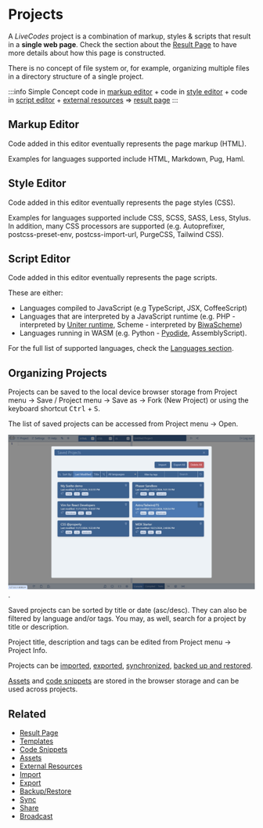 # Projects

A _LiveCodes_ project is a combination of markup, styles & scripts that result in a **single web page**. Check the section about the [Result Page](./result.md) to have more details about how this page is constructed.

There is no concept of file system or, for example, organizing multiple files in a directory structure of a single project.

:::info Simple Concept
code in [markup editor](#markup-editor) + code in [style editor](#style-editor) + code in [script editor](#script-editor) + [external resources](./external-resources.md) => [result page](./result.md)
:::

## Markup Editor

Code added in this editor eventually represents the page markup (HTML).

Examples for languages supported include HTML, Markdown, Pug, Haml.

## Style Editor

Code added in this editor eventually represents the page styles (CSS).

Examples for languages supported include CSS, SCSS, SASS, Less, Stylus. In addition, many CSS processors are supported (e.g. Autoprefixer, postcss-preset-env, postcss-import-url, PurgeCSS, Tailwind CSS).

## Script Editor

Code added in this editor eventually represents the page scripts.

These are either:

- Languages compiled to JavaScript (e.g TypeScript, JSX, CoffeeScript)
- Languages that are interpreted by a JavaScript runtime (e.g. PHP - interpreted by [Uniter runtime](https://github.com/asmblah/uniter), Scheme - interpreted by [BiwaScheme](https://www.biwascheme.org))
- Languages running in WASM (e.g. Python - [Pyodide](https://pyodide.org/), AssemblyScript).

For the full list of supported languages, check the [Languages section](../languages/index.md).

## Organizing Projects

Projects can be saved to the local device browser storage from Project menu → Save / Project menu → Save as → Fork (New Project) or using the keyboard shortcut <kbd>Ctrl</kbd> + <kbd>S</kbd>.

The list of saved projects can be accessed from Project menu → Open.

![LiveCodes Projects](../../static/img/screenshots/saved-projects-1.jpg).

Saved projects can be sorted by title or date (asc/desc). They can also be filtered by language and/or tags. You may, as well, search for a project by title or description.

Project title, description and tags can be edited from Project menu → Project Info.

Projects can be [imported](./import.md), [exported](./export.md), [synchronized](./sync.md), [backed up and restored](./backup-restore.md).

[Assets](./assets.md) and [code snippets](./snippets.md) are stored in the browser storage and can be used across projects.

## Related

- [Result Page](./result.md)
- [Templates](./templates.md)
- [Code Snippets](./snippets.md)
- [Assets](./assets.md)
- [External Resources](./external-resources.md)
- [Import](./import.md)
- [Export](./export.md)
- [Backup/Restore](./backup-restore.md)
- [Sync](./sync.md)
- [Share](./share.md)
- [Broadcast](./broadcast.md)
